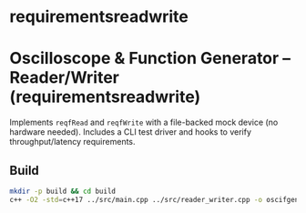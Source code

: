 # requirementsreadwrite

# Oscilloscope & Function Generator – Reader/Writer (requirementsreadwrite)

Implements `reqfRead` and `reqfWrite` with a file-backed mock device (no hardware needed). 
Includes a CLI test driver and hooks to verify throughput/latency requirements.

## Build
```bash
mkdir -p build && cd build
c++ -O2 -std=c++17 ../src/main.cpp ../src/reader_writer.cpp -o oscifgen
